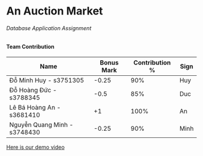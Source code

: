 # An Auction Market
###### Database Application Assignment 

#### Team Contribution

| Name              | Bonus Mark | Contribution % | Sign |
|-------------------|------------|----------------|------|
| Đỗ Minh Huy - s3751305       | -0.25      | 90%            | Huy  |
| Đỗ Hoàng Đức - s3788345     | -0.5       | 85%            | Duc  |
| Lê Bá Hoàng An - s3681410    | +1         | 100%           | An   |
| Nguyễn Quang Minh - s3748430 | -0.25      | 90%            | Minh |

[Here is our demo video](https://www.youtube.com/watch?v=yxrK6DY-LcE&ab_channel=DoHoangDuc)

